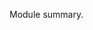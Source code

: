 Module summary.
<!---
Summarize the training scenario, recap the learning objectives. Provide additional resources (links to library articles, blog posts, videos) as appropriate.

Follow the guidelines here: https://review.docs.microsoft.com/learn-docs/docs/id-guidance-module-summary-unit?branch=master
--->